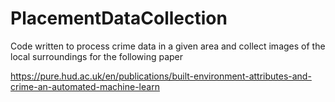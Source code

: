 # PlacementDataCollection

Code written to process crime data in a given area and collect images of the local surroundings for the following paper 

https://pure.hud.ac.uk/en/publications/built-environment-attributes-and-crime-an-automated-machine-learn
